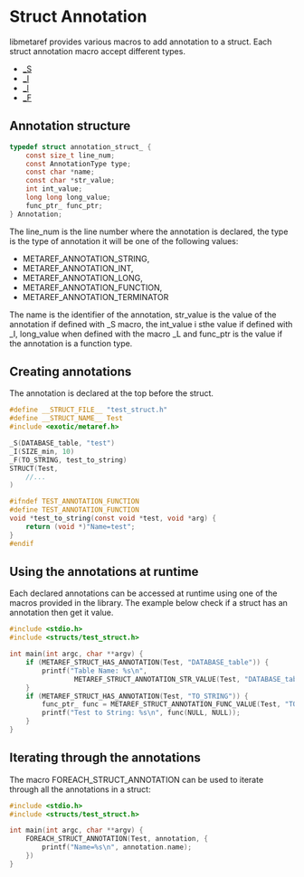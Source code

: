 

# Struct Annotation

libmetaref provides various macros to add annotation to a struct. Each struct annotation macro accept different types.

- [_S](./macros.html#s)
- [_I](./macros.html#i)
- [_l](./macros.html#l)
- [_F](./macros.html#f)

## Annotation structure

```c
typedef struct annotation_struct_ {
    const size_t line_num;
    const AnnotationType type;
    const char *name;
    const char *str_value;
    int int_value;
    long long long_value;
    func_ptr_ func_ptr;
} Annotation;
```

The line_num is the line number where the annotation is declared, the type is the type of annotation it will be one of the following values:

- METAREF_ANNOTATION_STRING,
- METAREF_ANNOTATION_INT,
- METAREF_ANNOTATION_LONG,
- METAREF_ANNOTATION_FUNCTION,
- METAREF_ANNOTATION_TERMINATOR

The name is the identifier of the annotation, str_value is the value of the annotation if defined with _S macro, the int_value i sthe value if defined with _I, long_value when defined with the macro _L and func_ptr is the value if the annotation is a function type.

## Creating annotations

The annotation is declared at the top before the struct.

```c
#define __STRUCT_FILE__ "test_struct.h"
#define __STRUCT_NAME__ Test
#include <exotic/metaref.h>

_S(DATABASE_table, "test")
_I(SIZE_min, 10)
_F(TO_STRING, test_to_string)
STRUCT(Test,
    //...
)

#ifndef TEST_ANNOTATION_FUNCTION
#define TEST_ANNOTATION_FUNCTION
void *test_to_string(const void *test, void *arg) {
    return (void *)"Name=test";
}
#endif
```

## Using the annotations at runtime

Each declared annotations can be accessed at runtime using one of the macros provided in the library. The example below check if a struct has an annotation then get it value.

```c
#include <stdio.h>
#include <structs/test_struct.h>

int main(int argc, char **argv) {
    if (METAREF_STRUCT_HAS_ANNOTATION(Test, "DATABASE_table")) {
        printf("Table Name: %s\n", 
                METAREF_STRUCT_ANNOTATION_STR_VALUE(Test, "DATABASE_table"));
    }
    if (METAREF_STRUCT_HAS_ANNOTATION(Test, "TO_STRING")) {
        func_ptr_ func = METAREF_STRUCT_ANNOTATION_FUNC_VALUE(Test, "TO_STRING");
        printf("Test to String: %s\n", func(NULL, NULL));
    }
}
```

## Iterating through the annotations 

The macro FOREACH_STRUCT_ANNOTATION can be used to iterate through all the annotations in a struct:

```c
#include <stdio.h>
#include <structs/test_struct.h>

int main(int argc, char **argv) {
    FOREACH_STRUCT_ANNOTATION(Test, annotation, {
        printf("Name=%s\n", annotation.name);
    })
}
```

